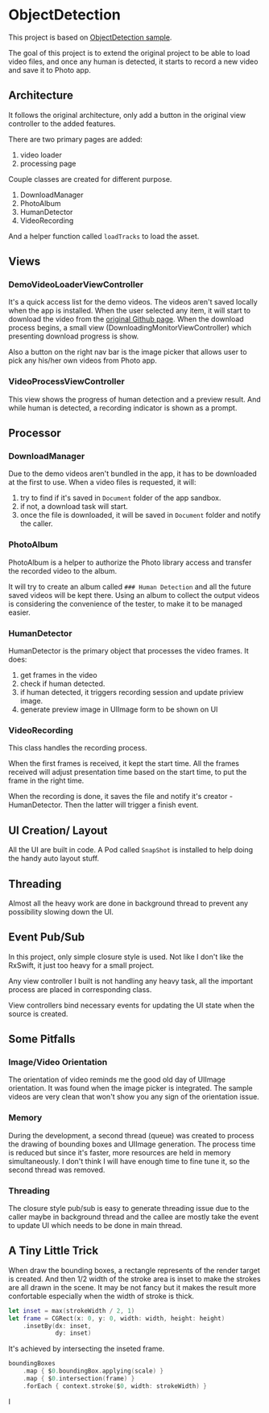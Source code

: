 # ObjectDetection

This project is based on [ObjectDetection sample](https://github.com/hollance/coreml-survival-guide/tree/master/MobileNetV2%2BSSDLite/ObjectDetection).

The goal of this project is to extend the original project to be able to load video files, and once any human is detected, it starts to record a new video and save it to Photo app.

## Architecture

It follows the original architecture, only add a button in the original view controller to the added features.

There are two primary pages are added:
1. video loader
2. processing page

Couple classes are created for different purpose.
1. DownloadManager
2. PhotoAlbum
3. HumanDetector
4. VideoRecording

And a helper function called `loadTracks` to load the asset.

## Views

### DemoVideoLoaderViewController

It's a quick access list for the demo videos. The videos aren't saved locally when the app is installed. When the user selected any item, it will start to download the video from the [original Github page](https://github.com/intel-iot-devkit/sample-videos). When the download process begins, a small view (DownloadingMonitorViewController) which presenting download progress is show.

Also a button on the right nav bar is the image picker that allows user to pick any his/her own videos from Photo app.

### VideoProcessViewController

This view shows the progress of human detection and a preview result. And while human is detected, a recording indicator is shown as a prompt.

## Processor

### DownloadManager

Due to the demo videos aren't bundled in the app, it has to be downloaded at the first to use. When a video files is requested, it will:
1. try to find if it's saved in `Document` folder of the app sandbox.
2. if not, a download task will start.
3. once the file is downloaded, it will be saved in `Document` folder and notify the caller.

### PhotoAlbum

PhotoAlbum is a helper to authorize the Photo library access and transfer the recorded video to the album.

It will try to create an album called `### Human Detection` and all the future saved videos will be kept there. Using an album to collect the output videos is considering the convenience of the tester, to make it to be managed easier.

### HumanDetector

HumanDetector is the primary object that processes the video frames. It does:
1. get frames in the video
2. check if human detected.
3. if human detected, it triggers recording session and update priview image.
4. generate preview image in UIImage form to be shown on UI

### VideoRecording

This class handles the recording process.

When the first frames is received, it kept the start time. All the frames received will adjust presentation time based on the start time, to put the frame in the right time.

When the recording is done, it saves the file and notify it's creator - HumanDetector. Then the latter will trigger a finish event. 

## UI Creation/ Layout

All the UI are built in code. A Pod called `SnapShot` is installed to help doing the handy auto layout stuff.

## Threading

Almost all the heavy work are done in background thread to prevent any possibility slowing down the UI.

## Event Pub/Sub

In this project, only simple closure style is used. Not like I don't like the RxSwift, it just too heavy for a small project.

Any view controller I built is not handling any heavy task, all the important process are placed in corresponding class.

View controllers bind necessary events for updating the UI state when the source is created.

## Some Pitfalls

### Image/Video Orientation

The orientation of video reminds me the good old day of UIImage orientation. It was found when the image picker is integrated. The sample videos are very clean that won't show you any sign of the orientation issue.

### Memory

During the development, a second thread (queue) was created to process the drawing of bounding boxes and UIImage generation. The process time is reduced but since it's faster, more resources are held in memory simultaneously. I don't think I will have enough time to fine tune it, so the second thread was removed.

### Threading

The closure style pub/sub is easy to generate threading issue due to the caller maybe in background thread and the callee are mostly take the event to update UI which needs to be done in main thread.

## A Tiny Little Trick

When draw the bounding boxes, a rectangle represents of the render target is created. And then 1/2 width of the stroke area is inset to make the strokes are all drawn in the scene. It may be not fancy but it makes the result more confortable especially when the width of stroke is thick.

```swift
let inset = max(strokeWidth / 2, 1)
let frame = CGRect(x: 0, y: 0, width: width, height: height)
    .insetBy(dx: inset,
             dy: inset)
```

It's achieved by intersecting the inseted frame.

```swift
boundingBoxes
    .map { $0.boundingBox.applying(scale) }
    .map { $0.intersection(frame) }
    .forEach { context.stroke($0, width: strokeWidth) }
```

I